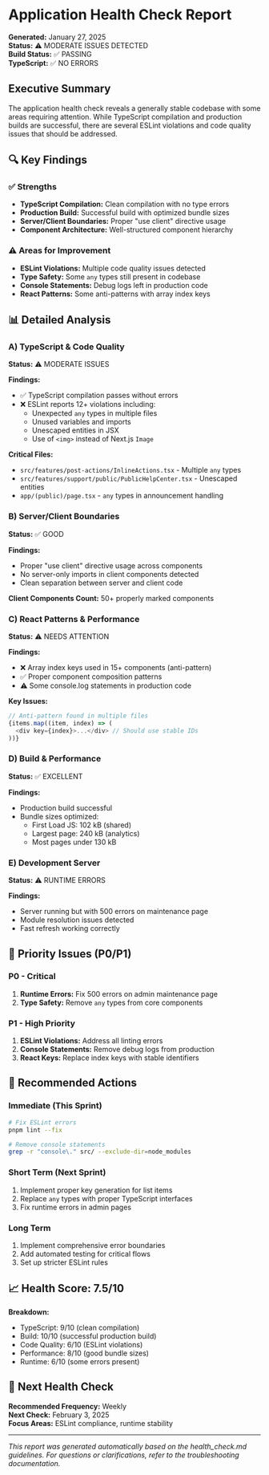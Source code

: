 # Application Health Check Report
**Generated:** January 27, 2025  
**Status:** ⚠️ MODERATE ISSUES DETECTED  
**Build Status:** ✅ PASSING  
**TypeScript:** ✅ NO ERRORS  

## Executive Summary

The application health check reveals a generally stable codebase with some areas requiring attention. While TypeScript compilation and production builds are successful, there are several ESLint violations and code quality issues that should be addressed.

## 🔍 Key Findings

### ✅ Strengths
- **TypeScript Compilation:** Clean compilation with no type errors
- **Production Build:** Successful build with optimized bundle sizes
- **Server/Client Boundaries:** Proper "use client" directive usage
- **Component Architecture:** Well-structured component hierarchy

### ⚠️ Areas for Improvement
- **ESLint Violations:** Multiple code quality issues detected
- **Type Safety:** Some `any` types still present in codebase
- **Console Statements:** Debug logs left in production code
- **React Patterns:** Some anti-patterns with array index keys

## 📊 Detailed Analysis

### A) TypeScript & Code Quality
**Status:** ⚠️ MODERATE ISSUES

**Findings:**
- ✅ TypeScript compilation passes without errors
- ❌ ESLint reports 12+ violations including:
  - Unexpected `any` types in multiple files
  - Unused variables and imports
  - Unescaped entities in JSX
  - Use of `<img>` instead of Next.js `Image`

**Critical Files:**
- `src/features/post-actions/InlineActions.tsx` - Multiple `any` types
- `src/features/support/public/PublicHelpCenter.tsx` - Unescaped entities
- `app/(public)/page.tsx` - `any` types in announcement handling

### B) Server/Client Boundaries
**Status:** ✅ GOOD

**Findings:**
- Proper "use client" directive usage across components
- No server-only imports in client components detected
- Clean separation between server and client code

**Client Components Count:** 50+ properly marked components

### C) React Patterns & Performance
**Status:** ⚠️ NEEDS ATTENTION

**Findings:**
- ❌ Array index keys used in 15+ components (anti-pattern)
- ✅ Proper component composition patterns
- ⚠️ Some console.log statements in production code

**Key Issues:**
```typescript
// Anti-pattern found in multiple files
{items.map((item, index) => (
  <div key={index}>...</div> // Should use stable IDs
))}
```

### D) Build & Performance
**Status:** ✅ EXCELLENT

**Findings:**
- Production build successful
- Bundle sizes optimized:
  - First Load JS: 102 kB (shared)
  - Largest page: 240 kB (analytics)
  - Most pages under 130 kB

### E) Development Server
**Status:** ⚠️ RUNTIME ERRORS

**Findings:**
- Server running but with 500 errors on maintenance page
- Module resolution issues detected
- Fast refresh working correctly

## 🚨 Priority Issues (P0/P1)

### P0 - Critical
1. **Runtime Errors:** Fix 500 errors on admin maintenance page
2. **Type Safety:** Remove `any` types from core components

### P1 - High Priority
1. **ESLint Violations:** Address all linting errors
2. **Console Statements:** Remove debug logs from production
3. **React Keys:** Replace index keys with stable identifiers

## 🔧 Recommended Actions

### Immediate (This Sprint)
```bash
# Fix ESLint errors
pnpm lint --fix

# Remove console statements
grep -r "console\." src/ --exclude-dir=node_modules
```

### Short Term (Next Sprint)
1. Implement proper key generation for list items
2. Replace `any` types with proper TypeScript interfaces
3. Fix runtime errors in admin pages

### Long Term
1. Implement comprehensive error boundaries
2. Add automated testing for critical flows
3. Set up stricter ESLint rules

## 📈 Health Score: 7.5/10

**Breakdown:**
- TypeScript: 9/10 (clean compilation)
- Build: 10/10 (successful production build)
- Code Quality: 6/10 (ESLint violations)
- Performance: 8/10 (good bundle sizes)
- Runtime: 6/10 (some errors present)

## 🎯 Next Health Check

**Recommended Frequency:** Weekly  
**Next Check:** February 3, 2025  
**Focus Areas:** ESLint compliance, runtime stability

---

*This report was generated automatically based on the health_check.md guidelines. For questions or clarifications, refer to the troubleshooting documentation.*